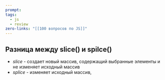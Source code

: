 ```yaml
---
prompt: 
tags:
  - js
  - review
zero-links: "[[100 вопросов по JS]]"
---
```

## Разница между slice() и spilce()
- *slice* - создает новый массив, содержащий выбранные элементы и не изменяет исходный массив 
- *splice* - изменяет исходный массив,